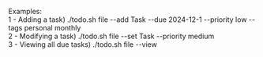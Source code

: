 Examples:
<br>  1 - Adding a task)         ./todo.sh file --add Task --due 2024-12-1 --priority low --tags personal monthly
<br>  2 - Modifying a task)      ./todo.sh file --set Task --priority medium
<br>  3 - Viewing all due tasks) ./todo.sh file --view
